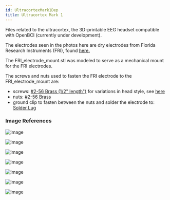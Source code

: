 ```yaml
---
id: UltracortexMark1Dep
title: Ultracortex Mark 1
---
```


Files related to the ultracortex, the 3D-printable EEG headset compatible with OpenBCI (currently under development).

The electrodes seen in the photos here are dry electrodes from Florida Research Instruments (FRI), found [here.](http://fri-fl-shop.com/product/package-of-15-disposable-reusable-dry-electrodes-and-10-disposablereusable-eeg-cup-electrodes-and-5-leads-red-white-green-black-brown/)

The FRI_electrode_mount.stl was modeled to serve as a mechanical mount for the FRI electrodes.

The screws and nuts used to fasten the FRI electrode to the FRI_electrode_mount are:

- screws: [#2-56 Brass (1/2" length")](http://www.mcmaster.com/#91802a081/=xd3x3s) for variations in head style, see [here](http://www.mcmaster.com/#machine-screws/=xd3ycd)
- nuts:  [#2-56 Brass](https://www.boltdepot.com/Product-Details.aspx?product=7210)
- ground clip to fasten between the nuts and solder the electrode to: [Solder Lug](http://www.digikey.com/product-search/en/connectors-interconnects/terminals-solder-lug-connectors/1442863)

### Image References


![image](assets/DepImages/full.PNG)

![image](assets/DepImages/1020.png)

![image](assets/DepImages/top.JPG)

![image](assets/DepImages/inside.png)

![image](assets/DepImages/trode.JPG)

![image](assets/DepImages/trode2.JPG)

![image](assets/DepImages/trodes.png)
